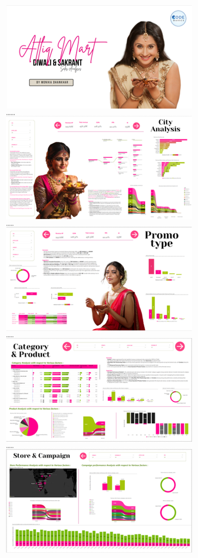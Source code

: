 ![Alt Text](657494.png)
......
![Alt Text](alu.png)
.....
![Alt Text](fsh;ife.png)
.....
![Alt Text](fdfg.png)
.....
![Alt Text](zso;erghj.png)
